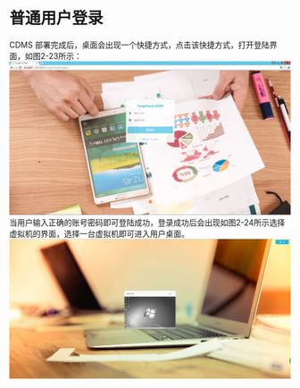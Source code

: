 # **普通用户登录**

CDMS 部署完成后，桌面会出现一个快捷方式，点击该快捷方式，打开登陆界面，如图2-23所示：![](/assets/用户登录界面.jpg)当用户输入正确的账号密码即可登陆成功，登录成功后会出现如图2-24所示选择虚拟机的界面，选择一台虚拟机即可进入用户桌面。![](/assets/选择虚拟机界面.jpg)

